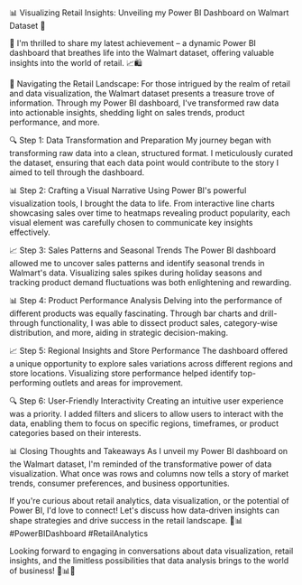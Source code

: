 📊 Visualizing Retail Insights: Unveiling my Power BI Dashboard on Walmart Dataset 🛒

👋 I'm thrilled to share my latest achievement – a dynamic Power BI dashboard that breathes life into the Walmart dataset, offering valuable insights into the world of retail. 📈🛍

📌 Navigating the Retail Landscape:
For those intrigued by the realm of retail and data visualization, the Walmart dataset presents a treasure trove of information. Through my Power BI dashboard, I've transformed raw data into actionable insights, shedding light on sales trends, product performance, and more.

🔍 Step 1: Data Transformation and Preparation
My journey began with transforming raw data into a clean, structured format. I meticulously curated the dataset, ensuring that each data point would contribute to the story I aimed to tell through the dashboard.

📊 Step 2: Crafting a Visual Narrative
Using Power BI's powerful visualization tools, I brought the data to life. From interactive line charts showcasing sales over time to heatmaps revealing product popularity, each visual element was carefully chosen to communicate key insights effectively.

📈 Step 3: Sales Patterns and Seasonal Trends
The Power BI dashboard allowed me to uncover sales patterns and identify seasonal trends in Walmart's data. Visualizing sales spikes during holiday seasons and tracking product demand fluctuations was both enlightening and rewarding.

📊 Step 4: Product Performance Analysis
Delving into the performance of different products was equally fascinating. Through bar charts and drill-through functionality, I was able to dissect product sales, category-wise distribution, and more, aiding in strategic decision-making.

📈 Step 5: Regional Insights and Store Performance
The dashboard offered a unique opportunity to explore sales variations across different regions and store locations. Visualizing store performance helped identify top-performing outlets and areas for improvement.

🔍 Step 6: User-Friendly Interactivity
Creating an intuitive user experience was a priority. I added filters and slicers to allow users to interact with the data, enabling them to focus on specific regions, timeframes, or product categories based on their interests.

📊 Closing Thoughts and Takeaways
As I unveil my Power BI dashboard on the Walmart dataset, I'm reminded of the transformative power of data visualization. What once was rows and columns now tells a story of market trends, consumer preferences, and business opportunities.

If you're curious about retail analytics, data visualization, or the potential of Power BI, I'd love to connect! Let's discuss how data-driven insights can shape strategies and drive success in the retail landscape. 🛒📊 #PowerBIDashboard #RetailAnalytics

Looking forward to engaging in conversations about data visualization, retail insights, and the limitless possibilities that data analysis brings to the world of business! 🚀📊🤝




